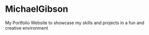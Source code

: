 # MichaelGibson
My Portfolio Website to showcase my skills and projects in a fun and creative environment
